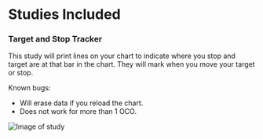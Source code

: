 # Studies Included

### Target and Stop Tracker

This study will print lines on your chart to indicate where you stop and target are at that bar in the chart. They will mark when you move your target or stop. 

Known bugs:
- Will erase data if you reload the chart. 
- Does not work for more than 1 OCO. 

![Image of study](https://i.imgur.com/scuvZdk.png)
